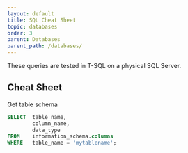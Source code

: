 ```yaml
---
layout: default
title: SQL Cheat Sheet
topic: databases
order: 3
parent: Databases
parent_path: /databases/
---
```


These queries are tested in T-SQL on a physical SQL Server.

## Cheat Sheet

Get table schema
```sql
SELECT  table_name,
        column_name,
        data_type
FROM    information_schema.columns
WHERE   table_name = 'mytablename';
```